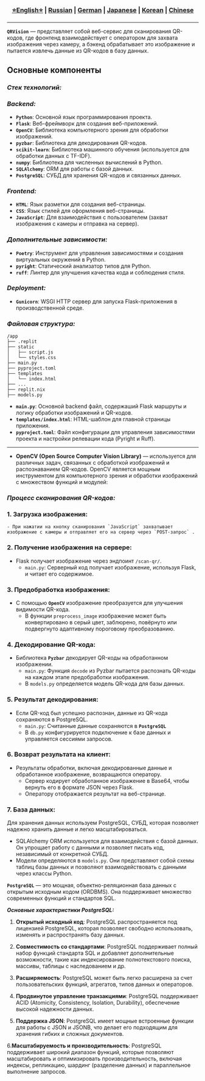<div align="center"> <h3> <a href="https://github.com/Solrikk/QRVision/blob/main/README.md">⭐English⭐</a> | <a href="https://github.com/Solrikk/QRVision/blob/main/README_RU.md">Russian</a> | <a href="https://github.com/Solrikk/QRVision/blob/main/README_GE.md">German</a> | <a href="https://github.com/Solrikk/QRVision/blob/main/README_JP.md">Japanese</a> | <a href="README_KR.md">Korean</a> | <a href="README_CN.md">Chinese</a> </h3> </div>

-----------------

**`QRVision`** — представляет собой веб-сервис для сканирования QR-кодов, где фронтенд взаимодействует с оператором для захвата изображения через камеру, а бэкенд обрабатывает это изображение и пытается извлечь данные из QR-кодов в базу данных.

## Основные компоненты

### _Стек технологий:_

### _Backend:_

- **`Python`**: Основной язык программирования проекта.
- **`Flask`**: Веб-фреймворк для создания веб-приложений.
- **`OpenCV`**: Библиотека компьютерного зрения для обработки изображений.
- **`pyzbar`**: Библиотека для декодирования QR-кодов.
- **`scikit-learn`**: Библиотека машинного обучения (используется для обработки данных с TF-IDF).
- **`numpy`**: Библиотека для численных вычислений в Python.
- **`SQLAlchemy`**: ORM для работы с базой данных.
- **`PostgreSQL`**: СУБД для хранения QR-кодов и связанных данных.

### _Frontend:_

- **`HTML`**: Язык разметки для создания веб-страницы.
- **`CSS`**: Язык стилей для оформления веб-страницы.
- **`JavaScript`**: Для взаимодействия с пользователем (захват изображения с камеры и отправка на сервер).

### _Дополнительные зависимости:_

- **`Poetry`**: Инструмент для управления зависимостями и создания виртуальных окружений в Python.
- **`pyright`**: Статический анализатор типов для Python.
- **`ruff`**: Линтер для улучшения качества кода и соблюдения стиля.

### _Deployment:_

- **`Gunicorn`**: WSGI HTTP сервер для запуска Flask-приложения в производственной среде.

### _Файловая структура:_

```shell
/app
├── .replit
├── static
│   ├── script.js
│   └── styles.css
├── main.py
├── pyproject.toml
├── templates
│   └── index.html
├── ...
├── replit.nix
├── models.py
```

- **`main.py`**: Основной backend файл, содержаший Flask маршруты и логику обработки изображений и QR-кодов.
- **`templates/index.html`**: HTML-шаблон для главной страницы приложения.
- **`pyproject.toml`**: Файл конфигурации для управления зависимостями проекта и настройки релевации кода (Pyright и Ruff).
________

  - **OpenCV (Open Source Computer Vision Library)** — используется для различных задач, связанных с обработкой изображений и распознаванием QR-кодов. OpenCV является мощным инструментом для компьютерного зрения и обработки изображений с множеством функций и модулей:

### _Процесс сканирования QR-кодов:_

### 1. **Загрузка изображения**:
    - При нажатии на кнопку сканирования `JavaScript` захватывает изображение с камеры и отправляет его на сервер через `POST-запрос` .

### 2. **Получение изображения на сервере**: 
 - Flask получает изображение через эндпоинт `/scan-qr/`.
    - `main.py`: Серверный код получает изображение, используя Flask, и читает его содержимое.

### 3. **Предобработка изображения**: 
- С помощью **`OpenCV`** изображение преобразуется для улучшения видимости QR-кода.
    - В функции `preprocess_image` изображение может быть конвертировано в серый цвет, заблюрено, повёрнуто или подвергнуто адаптивному пороговому преобразованию.

### 4. **Декодирование QR-кода**: 
- Библиотека **`Pyzbar`** декодирует QR-коды на обработанном изображении.
    - `main.py`: Функция `decode` из Pyzbar пытается распознать QR-коды на каждом этапе предобработки изображения.
    - В `models.py` определяется модель QR-кода для базы данных.

### 5. **Результат декодирования**: 
- Если QR-код был успешно распознан, данные из QR-кода сохраняются в PostgreSQL.
    - `main.py`: Считанные данные сохраняются в **`PostgreSQL`**
    - В `db.py` конфигурируется подключение к базе данных и управляется сессиями запросов.

### 6. **Возврат результата на клиент**: 
- Результаты обработки, включая декодированные данные и обработанное изображение, возвращаются оператору.
   - Сервер кодирует обработанное изображение в Base64, чтобы вернуть его в формате JSON через Flask.
   - Оператору отображается результат на веб-странице.

### 7. **База данных:**
Для хранения данных используем PostgreSQL, СУБД, которая позволяет надежно хранить данные и легко масштабироваться.
 - SQLAlchemy ORM используется для взаимодействия с базой данных. Он упрощает работу с данными и позволяет писать код, независимый от конкретной СУБД.
 - Модели определяются в `models.py`. Они представляют собой схемы таблиц базы данных и позволяют взаимодействовать с данными через классы Python.

**`PostgreSQL`** — это мощная, объектно-реляционная база данных с открытым исходным кодом (ORDBMS). Она поддерживает множество современных функций и стандартов SQL.

_**Основные характеристики PostgreSQL:**_

1. **Открытый исходный код**: PostgreSQL распространяется под лицензией PostgreSQL, которая позволяет свободно использовать, изменять и распространять базу данных.

2. **Совместимость со стандартами**: PostgreSQL поддерживает полный набор функций стандарта SQL и добавляет дополнительные возможности, такие как индексирование полнотекстового поиска, массивы, таблицы с наследованием и др.

3. **Расширяемость**: PostgreSQL может быть легко расширена за счет пользовательских функций, агрегатов, типов данных и операторов.

4. **Продвинутое управление транзакциями**: PostgreSQL поддерживает ACID (Atomicity, Consistency, Isolation, Durability), обеспечение высокой надежности данных.

5. **Поддержка JSON**: PostgreSQL имеет мощные встроенные функции для работы с JSON и JSONB, что делает его подходящим для хранения гибких и сложных документов.

6.**Масштабируемость и производительность**: PostgreSQL поддерживает широкий диапазон функций, которые позволяют масштабировать и оптимизировать производительность, включая индексы, репликацию, шардинг (разделение данных) и параллельное выполнение запросов.
